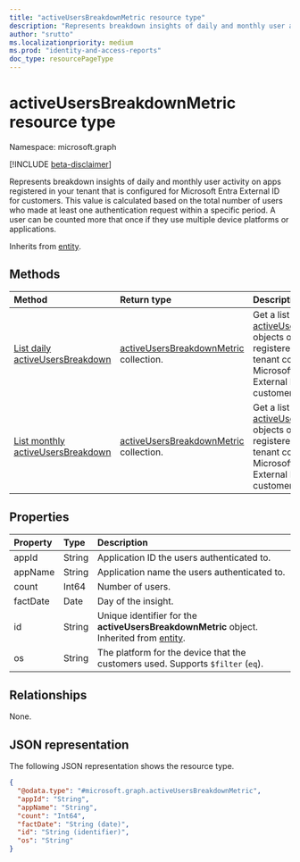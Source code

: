 ```yaml
---
title: "activeUsersBreakdownMetric resource type"
description: "Represents breakdown insights of daily and monthly user activity on apps registered in your tenant that is configured for Microsoft Entra External ID for customers."
author: "srutto"
ms.localizationpriority: medium
ms.prod: "identity-and-access-reports"
doc_type: resourcePageType
---
```


# activeUsersBreakdownMetric resource type

Namespace: microsoft.graph

[!INCLUDE [beta-disclaimer](../../includes/beta-disclaimer.md)]

Represents breakdown insights of daily and monthly user activity on apps registered in your tenant that is configured for Microsoft Entra External ID for customers. This value is calculated based on the total number of users who made at least one authentication request within a specific period. A user can be counted more that once if they use multiple device platforms or applications.

Inherits from [entity](../resources/entity.md).

## Methods
|Method|Return type|Description|
|:---|:---|:---|
|[List daily activeUsersBreakdown](../api/dailyuserinsightmetricsroot-list-activeusersbreakdown.md)|[activeUsersBreakdownMetric](../resources/activeusersbreakdownmetric.md) collection.|Get a list of daily [activeUsersBreakdown](../resources/activeusersbreakdownmetric.md) objects on apps registered in your tenant configured for Microsoft Entra External ID for customers.|
|[List monthly activeUsersBreakdown](../api/monthlyuserinsightmetricsroot-list-activeusersbreakdown.md)|[activeUsersBreakdownMetric](../resources/activeusersbreakdownmetric.md) collection.|Get a list of monthly [activeUsersBreakdown](../resources/activeusersbreakdownmetric.md) objects on apps registered in your tenant configured for Microsoft Entra External ID for customers.|

## Properties
|Property|Type|Description|
|:---|:---|:---|
|appId|String|Application ID the users authenticated to.|
|appName| String|Application name the users authenticated to.|
|count| Int64|Number of users.|
|factDate|Date| Day of the insight.|
|id|String|Unique identifier for the **activeUsersBreakdownMetric** object. Inherited from [entity](../resources/entity.md).|
|os| String|The platform for the device that the customers used. Supports `$filter` (`eq`).|

## Relationships
None.

## JSON representation
The following JSON representation shows the resource type.
<!-- {
  "blockType": "resource",
  "keyProperty": "id",
  "@odata.type": "microsoft.graph.activeUsersBreakdownMetric",
  "openType": false
}
-->
``` json
{
  "@odata.type": "#microsoft.graph.activeUsersBreakdownMetric",
  "appId": "String",
  "appName": "String",
  "count": "Int64",
  "factDate": "String (date)",
  "id": "String (identifier)",
  "os": "String"
}
```

